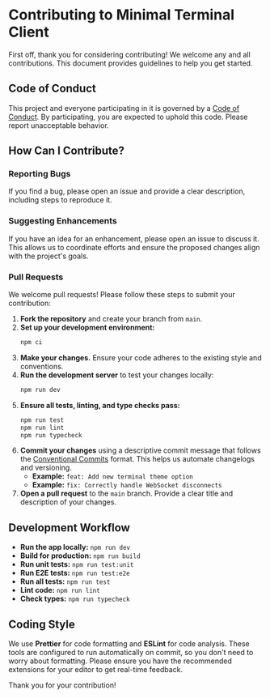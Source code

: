 # Contributing to Minimal Terminal Client

First off, thank you for considering contributing! We welcome any and all contributions. This document provides guidelines to help you get started.

## Code of Conduct

This project and everyone participating in it is governed by a [Code of Conduct](CODE_OF_CONDUCT.md). By participating, you are expected to uphold this code. Please report unacceptable behavior.

## How Can I Contribute?

### Reporting Bugs

If you find a bug, please open an issue and provide a clear description, including steps to reproduce it.

### Suggesting Enhancements

If you have an idea for an enhancement, please open an issue to discuss it. This allows us to coordinate efforts and ensure the proposed changes align with the project's goals.

### Pull Requests

We welcome pull requests! Please follow these steps to submit your contribution:

1.  **Fork the repository** and create your branch from `main`.
2.  **Set up your development environment:**
    ```bash
    npm ci
    ```
3.  **Make your changes.** Ensure your code adheres to the existing style and conventions.
4.  **Run the development server** to test your changes locally:
    ```bash
    npm run dev
    ```
5.  **Ensure all tests, linting, and type checks pass:**
    ```bash
    npm run test
    npm run lint
    npm run typecheck
    ```
6.  **Commit your changes** using a descriptive commit message that follows the [Conventional Commits](https://www.conventionalcommits.org/en/v1.0.0/) format. This helps us automate changelogs and versioning.
    *   **Example:** `feat: Add new terminal theme option`
    *   **Example:** `fix: Correctly handle WebSocket disconnects`
7.  **Open a pull request** to the `main` branch. Provide a clear title and description of your changes.

## Development Workflow

*   **Run the app locally:** `npm run dev`
*   **Build for production:** `npm run build`
*   **Run unit tests:** `npm run test:unit`
*   **Run E2E tests:** `npm run test:e2e`
*   **Run all tests:** `npm run test`
*   **Lint code:** `npm run lint`
*   **Check types:** `npm run typecheck`

## Coding Style

We use **Prettier** for code formatting and **ESLint** for code analysis. These tools are configured to run automatically on commit, so you don't need to worry about formatting. Please ensure you have the recommended extensions for your editor to get real-time feedback.

Thank you for your contribution!
